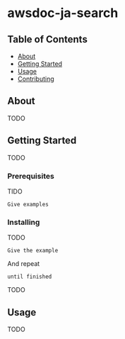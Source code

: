 # awsdoc-ja-search

## Table of Contents

- [About](#about)
- [Getting Started](#getting_started)
- [Usage](#usage)
- [Contributing](../CONTRIBUTING.md)

## About <a name = "about"></a>

TODO

## Getting Started <a name = "getting_started"></a>

TODO

### Prerequisites

TIDO

```
Give examples
```

### Installing

TODO

```
Give the example
```

And repeat

```
until finished
```

TODO

## Usage <a name = "usage"></a>

TODO